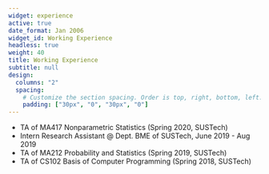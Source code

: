 ```yaml
---
widget: experience
active: true
date_format: Jan 2006
widget_id: Working Experience
headless: true
weight: 40
title: Working Experience
subtitle: null
design:
  columns: "2"
  spacing:
    # Customize the section spacing. Order is top, right, bottom, left.
    padding: ["30px", "0", "30px", "0"]
---
```


<!--StartFragment-->

* TA of MA417 Nonparametric Statistics (Spring 2020, SUSTech)
* Intern Research Assistant @ Dept. BME of SUSTech, June 2019 - Aug 2019
* TA of MA212 Probability and Statistics (Spring 2019, SUSTech)
* TA of CS102 Basis of Computer Programming (Spring 2018, SUSTech)

<!--EndFragment-->
